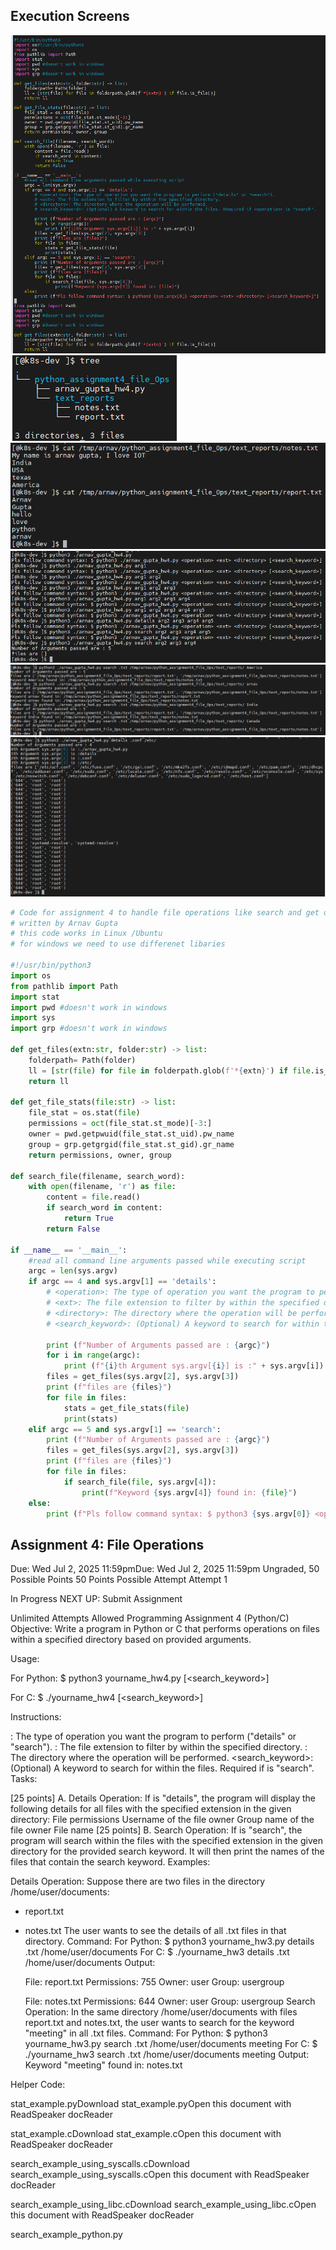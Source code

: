 ## Execution Screens


![Python Source Code](image.png)
![Folder Structure / Tree](image-1.png)
![Contents of Text Files](image-2.png)
![Command line parameters count related validations](image-3.png)
![Search Operation](image-4.png)
![Details Operation](image-5.png)

```python
# Code for assignment 4 to handle file operations like search and get details
# written by Arnav Gupta
# this code works in Linux /Ubuntu
# for windows we need to use differenet libaries

#!/usr/bin/python3
import os
from pathlib import Path
import stat
import pwd #doesn't work in windows
import sys
import grp #doesn't work in windows

def get_files(extn:str, folder:str) -> list:
    folderpath= Path(folder)
    ll = [str(file) for file in folderpath.glob(f'*{extn}') if file.is_file()]
    return ll

def get_file_stats(file:str) -> list:
    file_stat = os.stat(file)
    permissions = oct(file_stat.st_mode)[-3:]
    owner = pwd.getpwuid(file_stat.st_uid).pw_name
    group = grp.getgrgid(file_stat.st_gid).gr_name
    return permissions, owner, group

def search_file(filename, search_word):
    with open(filename, 'r') as file:
        content = file.read()
        if search_word in content:
            return True
        return False

if __name__ == '__main__':
    #read all command line arguments passed while executing script
    argc = len(sys.argv)
    if argc == 4 and sys.argv[1] == 'details':
        # <operation>: The type of operation you want the program to perform ("details" or "search").
        # <ext>: The file extension to filter by within the specified directory.
        # <directory>: The directory where the operation will be performed.
        # <search_keyword>: (Optional) A keyword to search for within the files. Required if <operation> is "search".

        print (f"Number of Arguments passed are : {argc}")
        for i in range(argc):
            print (f"{i}th Argument sys.argv[{i}] is :" + sys.argv[i])
        files = get_files(sys.argv[2], sys.argv[3])
        print (f"files are {files}")
        for file in files:
            stats = get_file_stats(file)
            print(stats)
    elif argc == 5 and sys.argv[1] == 'search':
        print (f"Number of Arguments passed are : {argc}")
        files = get_files(sys.argv[2], sys.argv[3])
        print (f"files are {files}")
        for file in files:
            if search_file(file, sys.argv[4]):
                print(f"Keyword {sys.argv[4]} found in: {file}")
    else:
        print (f"Pls follow command syntax: $ python3 {sys.argv[0]} <operation> <ext> <directory> [<search_keyword>]")

```

## Assignment 4: File Operations
Due: Wed Jul 2, 2025 11:59pmDue: Wed Jul 2, 2025 11:59pm
Ungraded, 50 Possible Points
50 Points Possible
Attempt
Attempt 1

In Progress
NEXT UP: Submit Assignment

Unlimited Attempts Allowed
Programming Assignment 4 (Python/C)
Objective:
Write a program in Python or C that performs operations on files within a specified directory based on provided arguments.

Usage:

For Python:
$ python3 yourname_hw4.py <operation> <ext> <directory> [<search_keyword>]

For C:
$ ./yourname_hw4 <operation> <ext> <directory> [<search_keyword>]

Instructions:

<operation>: The type of operation you want the program to perform ("details" or "search").
<ext>: The file extension to filter by within the specified directory.
<directory>: The directory where the operation will be performed.
<search_keyword>: (Optional) A keyword to search for within the files. Required if <operation> is "search".
Tasks:

[25 points] A. Details Operation:
If <operation> is "details", the program will display the following details for all files with the specified extension in the given directory:
File permissions
Username of the file owner
Group name of the file owner
File name
[25 points] B. Search Operation:
If <operation> is "search", the program will search within the files with the specified extension in the given directory for the provided search keyword. It will then print the names of the files that contain the search keyword.
Examples:

Details Operation:
Suppose there are two files in the directory /home/user/documents:
- report.txt
- notes.txt
The user wants to see the details of all .txt files in that directory.
Command:
For Python: $ python3 yourname_hw3.py details .txt /home/user/documents
For C: $ ./yourname_hw3 details .txt /home/user/documents
Output:

    File: report.txt
    Permissions: 755
    Owner: user
    Group: usergroup

    File: notes.txt
    Permissions: 644
    Owner: user
    Group: usergroup
Search Operation:
In the same directory /home/user/documents with files report.txt and notes.txt, the user wants to search for the keyword "meeting" in all .txt files.
Command:
For Python: $ python3 yourname_hw3.py search .txt /home/user/documents meeting
For C: $ ./yourname_hw3 search .txt /home/user/documents meeting
Output: Keyword "meeting" found in: notes.txt

 

Helper Code:

stat_example.pyDownload stat_example.pyOpen this document with ReadSpeaker docReader

stat_example.cDownload stat_example.cOpen this document with ReadSpeaker docReader

search_example_using_syscalls.cDownload search_example_using_syscalls.cOpen this document with ReadSpeaker docReader

search_example_using_libc.cDownload search_example_using_libc.cOpen this document with ReadSpeaker docReader

search_example_python.py